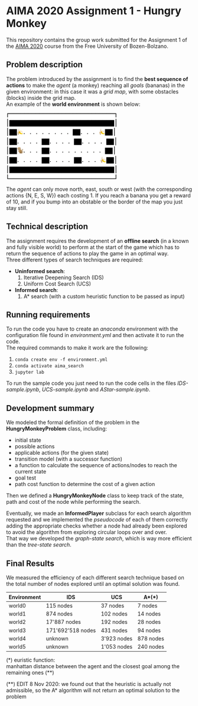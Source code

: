 # AIMA 2020 Assignment 1 - Hungry Monkey

This repository contains the group work submitted for the Assignment 1 of the [AIMA 2020](https://ole.unibz.it/course/view.php?id=6841) course from the Free University of Bozen-Bolzano.

## Problem description

The problem introduced by the assignment is to find the **best sequence of actions** to make the *agent* (a monkey) reaching all *goals* (bananas) in the given environment: in this case it was a *grid map*, with some obstacles (blocks) inside the grid map.  
An example of the **world environment** is shown below:  

<img src="/images/hungry_monkey.gif"  width="300">

The *agent* can only move north, east, south or west (with the corresponding actions {N, E, S, W}) each costing 1. If you reach a banana you get a reward of 10, and if you bump into an obstable or the border of the map you just stay still. 

## Technical description

The assignment requires the development of an **offline search** (in a known and fully visible world) to perform at the start of the game which has to return the sequence of actions to play the game in an optimal way.  
Three different types of search techniques are required:
* __Uninformed search__:
  1. Iterative Deepening Search (IDS)
  2. Uniform Cost Search (UCS)
* __Informed search__:
  1. A* search (with a custom heuristic function to be passed as input)

## Running requirements

To run the code you have to create an *anaconda* environment with the configuration file found in *environment.yml* and then activate it to run the code.  
The required commands to make it work are the following:
1. `conda create env -f environment.yml`
2. `conda activate aima_search`
3. `jupyter lab`

To run the sample code you just need to run the code cells in the files *IDS-sample.ipynb*, *UCS-sample.ipynb* and *AStar-sample.ipynb*.

## Development summary

We modeled the formal definition of the problem in the **HungryMonkeyProblem** class, including:

- initial state
- possible actions
- applicable actions (for the given state)
- transition model (with a successor function)
- a function to calculate the sequence of actions/nodes to reach the current state
- goal test
- path cost function to determine the cost of a given action

Then we defined a **HungryMonkeyNode** class to keep track of the state, path and cost of the node while performing the search.

Eventually, we made an **InformedPlayer** subclass for each search algorithm requested and we implemented the *pseudocode* of each of them correctly adding the appropriate checks whether a node had already been explored to avoid the algorithm from exploring circular loops over and over.  
That way we developed the *graph-state search*, which is way more efficient than the *tree-state search*. 

## Final Results

We measured the efficiency of each different search technique based on the total number of nodes explored until an optimal solution was found. 

Environment | IDS | UCS | A*(*)
------ | ------ | ------ | ------
world0 | 115 nodes | 37 nodes | 7 nodes
world1 | 874 nodes | 102 nodes | 14 nodes
world2 | 17'887 nodes | 192 nodes | 28 nodes
world3 | 171'692'518 nodes | 431 nodes | 94 nodes
world4 | unknown | 3'923 nodes | 878 nodes
world5 | unknown | 1'053 nodes | 240 nodes

(*) euristic function:  
manhattan distance between the agent and the closest goal among the remaining ones (\*\*)

(\*\*) EDIT 8 Nov 2020: we found out that the heuristic is actually not admissible, so the A* algorithm will not return an optimal solution to the problem

